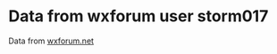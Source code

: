 # Data from wxforum user storm017

Data from [wxforum.net](https://www.wxforum.net/index.php?topic=30139.msg358110#msg358110)

